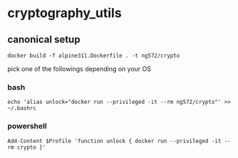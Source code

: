 # cryptography_utils

## canonical setup

`docker build -f alpine311.Dockerfile . -t ng572/crypto`

pick one of the followings depending on your OS

### bash

`echo 'alias unlock="docker run --privileged -it --rm ng572/crypto"' >> ~/.bashrc`

### powershell

`Add-Content $Profile 'function unlock { docker run --privileged -it --rm crypto }'`
